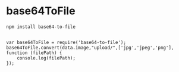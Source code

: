 # base64ToFile
    npm install base64-to-file


    var base64ToFile = require('base64-to-file');
    base64ToFile.convert(data.image,"upload/",['jpg','jpeg','png'], function (filePath) {
        console.log(filePath);
    });
